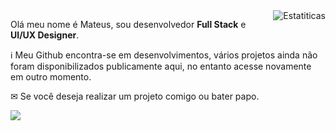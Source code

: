 <img src="https://github-readme-stats.vercel.app/api?username=mateuslimabr&show_icons=true&title_color=ffffff&text_color=ffffff&icon_color=ffffff&bg_color=3616B8&cache_seconds=2300" align="right" alt="Estatiticas">

<p align="left"> 
  Olá meu nome é Mateus, sou desenvolvedor <strong>Full Stack</strong> e <strong>UI/UX Designer</strong>.
</p>

<p align="left">
  ℹ Meu Github encontra-se em desenvolvimentos, vários projetos ainda não foram disponibilizados publicamente aqui, no entanto acesse novamente em outro momento. </p>

<p align="left">
  ✉ Se você deseja realizar um projeto comigo ou bater papo. 
</p>

<p align="left">  
  <a href="https://www.linkedin.com/in/mateuslimabr" alt="Linkedin">
  <img src="https://img.shields.io/badge/-Linkedin-0e76a8?style=for-the-badge&logo=Linkedin&logoColor=white&link=https://www.linkedin.com/in/mateuslimabr" /></a>
</p>  
